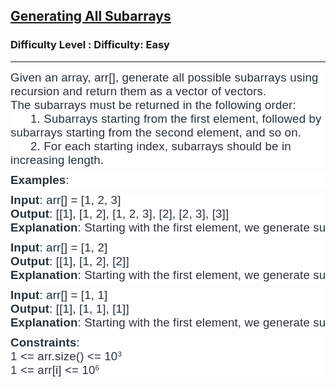 <h2><a href="https://www.geeksforgeeks.org/problems/generating-all-subarrays/1">Generating All Subarrays</a></h2><h3>Difficulty Level : Difficulty: Easy</h3><hr><div class="problems_problem_content__Xm_eO"><p dir="ltr" style="box-sizing: border-box; margin: 0px 0px 10px; padding: 0px; border: 0px; vertical-align: baseline; background-color: rgb(255, 255, 255); --darkreader-inline-border-top: 0px; --darkreader-inline-border-right: 0px; --darkreader-inline-border-bottom: 0px; --darkreader-inline-border-left: 0px; --darkreader-inline-bgcolor: var(--darkreader-background-ffffff, #181a1b);" data-darkreader-inline-border-top="" data-darkreader-inline-border-right="" data-darkreader-inline-border-bottom="" data-darkreader-inline-border-left="" data-darkreader-inline-bgcolor=""><span style="color: rgb(39, 50, 57); font-family: arial, helvetica, sans-serif; --darkreader-inline-color: var(--darkreader-text-273239, #cac5be);" data-darkreader-inline-color=""><span style="font-size: 18.6667px; letter-spacing: 0.162px;">Given an array, arr[], generate all possible subarrays using recursion and return them as a vector of vectors.<br></span></span><span style="color: rgb(39, 50, 57); font-family: arial, helvetica, sans-serif; --darkreader-inline-color: var(--darkreader-text-273239, #cac5be);" data-darkreader-inline-color=""><span style="font-size: 18.6667px; letter-spacing: 0.162px;">The subarrays must be returned in the following order:<br></span></span><span style="font-size: 18.6667px; letter-spacing: 0.162px; color: rgb(39, 50, 57); font-family: arial, helvetica, sans-serif; --darkreader-inline-color: var(--darkreader-text-273239, #cac5be);" data-darkreader-inline-color="">&nbsp; &nbsp; &nbsp; 1. Subarrays starting from the first element, followed by subarrays starting from the second element, and so on.<br></span><span style="color: rgb(39, 50, 57); font-family: arial, helvetica, sans-serif; font-size: 18.6667px; letter-spacing: 0.162px; --darkreader-inline-color: var(--darkreader-text-273239, #cac5be);" data-darkreader-inline-color="">&nbsp; &nbsp; &nbsp; 2. For each starting index, subarrays should be in increasing length.</span></p>
<p dir="ltr" style="box-sizing: border-box; margin: 0px 0px 10px; padding: 0px; border: 0px; vertical-align: baseline; background-color: rgb(255, 255, 255); --darkreader-inline-border-top: 0px; --darkreader-inline-border-right: 0px; --darkreader-inline-border-bottom: 0px; --darkreader-inline-border-left: 0px; --darkreader-inline-bgcolor: var(--darkreader-background-ffffff, #181a1b);" data-darkreader-inline-border-top="" data-darkreader-inline-border-right="" data-darkreader-inline-border-bottom="" data-darkreader-inline-border-left="" data-darkreader-inline-bgcolor=""><span style="color: rgb(39, 50, 57); font-family: arial, helvetica, sans-serif; --darkreader-inline-color: var(--darkreader-text-273239, #cac5be);" data-darkreader-inline-color=""><span style="font-size: 18.6667px; letter-spacing: 0.162px;"><strong>Examples</strong>:&nbsp;</span></span></p>
<pre dir="ltr" style="box-sizing: border-box; margin: 0px 0px 10px; padding: 0px; border: 0px; vertical-align: baseline; background-color: rgb(255, 255, 255); --darkreader-inline-border-top: 0px; --darkreader-inline-border-right: 0px; --darkreader-inline-border-bottom: 0px; --darkreader-inline-border-left: 0px; --darkreader-inline-bgcolor: var(--darkreader-background-ffffff, #181a1b);" data-darkreader-inline-border-top="" data-darkreader-inline-border-right="" data-darkreader-inline-border-bottom="" data-darkreader-inline-border-left="" data-darkreader-inline-bgcolor=""><span style="color: rgb(39, 50, 57); font-family: arial, helvetica, sans-serif; --darkreader-inline-color: var(--darkreader-text-273239, #cac5be);" data-darkreader-inline-color=""><span style="font-size: 18.6667px; letter-spacing: 0.162px;"><strong>Input</strong>: arr[] = [1, 2, 3]<br></span></span><span style="font-size: 18.6667px; letter-spacing: 0.162px; color: rgb(39, 50, 57); font-family: arial, helvetica, sans-serif; --darkreader-inline-color: var(--darkreader-text-273239, #cac5be);" data-darkreader-inline-color=""><strong>Output</strong>: [[1], [1, 2], [1, 2, 3], [2], [2, 3], [3]]<br></span><span style="font-size: 18.6667px; letter-spacing: 0.162px; color: rgb(39, 50, 57); font-family: arial, helvetica, sans-serif; --darkreader-inline-color: var(--darkreader-text-273239, #cac5be);" data-darkreader-inline-color=""><strong>Explanation</strong>: Starting with the first element, we generate subarrays [1], [1, 2], and [1, 2, 3]. Then, starting from the second element, we get [2] and [2, 3].&nbsp; Finally, starting from the third element, we only get [3].</span></pre>
<pre dir="ltr" style="box-sizing: border-box; margin: 0px 0px 10px; padding: 0px; border: 0px; vertical-align: baseline; background-color: rgb(255, 255, 255); --darkreader-inline-border-top: 0px; --darkreader-inline-border-right: 0px; --darkreader-inline-border-bottom: 0px; --darkreader-inline-border-left: 0px; --darkreader-inline-bgcolor: var(--darkreader-background-ffffff, #181a1b);" data-darkreader-inline-border-top="" data-darkreader-inline-border-right="" data-darkreader-inline-border-bottom="" data-darkreader-inline-border-left="" data-darkreader-inline-bgcolor=""><span style="color: rgb(39, 50, 57); font-family: arial, helvetica, sans-serif; --darkreader-inline-color: var(--darkreader-text-273239, #cac5be);" data-darkreader-inline-color=""><span style="font-size: 18.6667px; letter-spacing: 0.162px;"><strong>Input</strong>: arr[] = [1, 2]<br></span></span><span style="font-size: 18.6667px; letter-spacing: 0.162px; color: rgb(39, 50, 57); font-family: arial, helvetica, sans-serif; --darkreader-inline-color: var(--darkreader-text-273239, #cac5be);" data-darkreader-inline-color=""><strong>Output</strong>: [[1], [1, 2], [2]]<br></span><span style="font-size: 18.6667px; letter-spacing: 0.162px; color: rgb(39, 50, 57); font-family: arial, helvetica, sans-serif; --darkreader-inline-color: var(--darkreader-text-273239, #cac5be);" data-darkreader-inline-color=""><strong>Explanation</strong>: Starting with the first element, we generate subarrays [1] and [1, 2]. Then, starting from the second element, we get [2].</span></pre>
<pre dir="ltr" style="box-sizing: border-box; margin: 0px 0px 10px; padding: 0px; border: 0px; vertical-align: baseline; background-color: rgb(255, 255, 255); --darkreader-inline-border-top: 0px; --darkreader-inline-border-right: 0px; --darkreader-inline-border-bottom: 0px; --darkreader-inline-border-left: 0px; --darkreader-inline-bgcolor: var(--darkreader-background-ffffff, #181a1b);" data-darkreader-inline-border-top="" data-darkreader-inline-border-right="" data-darkreader-inline-border-bottom="" data-darkreader-inline-border-left="" data-darkreader-inline-bgcolor=""><strong style="font-size: 18.6667px; letter-spacing: 0.162px; color: rgb(39, 50, 57); font-family: arial, helvetica, sans-serif; --darkreader-inline-color: var(--darkreader-text-273239, #cac5be);" data-darkreader-inline-color="">Input</strong><span style="color: rgb(39, 50, 57); font-family: arial, helvetica, sans-serif; --darkreader-inline-color: var(--darkreader-text-273239, #cac5be);" data-darkreader-inline-color=""><span style="font-size: 18.6667px; letter-spacing: 0.162px;">: arr[] = [1, 1]<br></span></span><strong style="font-size: 18.6667px; letter-spacing: 0.162px; color: rgb(39, 50, 57); font-family: arial, helvetica, sans-serif; --darkreader-inline-color: var(--darkreader-text-273239, #cac5be);" data-darkreader-inline-color="">Output</strong><span style="font-size: 18.6667px; letter-spacing: 0.162px; color: rgb(39, 50, 57); font-family: arial, helvetica, sans-serif; --darkreader-inline-color: var(--darkreader-text-273239, #cac5be);" data-darkreader-inline-color="">: [[1], [1, 1], [1]]<br></span><strong style="font-size: 18.6667px; letter-spacing: 0.162px; color: rgb(39, 50, 57); font-family: arial, helvetica, sans-serif; --darkreader-inline-color: var(--darkreader-text-273239, #cac5be);" data-darkreader-inline-color="">Explanation</strong><span style="font-size: 18.6667px; letter-spacing: 0.162px; color: rgb(39, 50, 57); font-family: arial, helvetica, sans-serif; --darkreader-inline-color: var(--darkreader-text-273239, #cac5be);" data-darkreader-inline-color="">: Starting with the first element, we generate subarrays [1] and [1, 1] (including both elements). Starting from the second element, we only get the subarray [1].</span></pre>
<p dir="ltr" style="box-sizing: border-box; margin: 0px 0px 10px; padding: 0px; border: 0px; vertical-align: baseline; background-color: rgb(255, 255, 255); --darkreader-inline-border-top: 0px; --darkreader-inline-border-right: 0px; --darkreader-inline-border-bottom: 0px; --darkreader-inline-border-left: 0px; --darkreader-inline-bgcolor: var(--darkreader-background-ffffff, #181a1b);" data-darkreader-inline-border-top="" data-darkreader-inline-border-right="" data-darkreader-inline-border-bottom="" data-darkreader-inline-border-left="" data-darkreader-inline-bgcolor=""><span style="color: rgb(39, 50, 57); font-family: arial, helvetica, sans-serif; --darkreader-inline-color: var(--darkreader-text-273239, #cac5be);" data-darkreader-inline-color=""><span style="font-size: 18.6667px; letter-spacing: 0.162px;"><strong>Constraints</strong>:<br></span></span><span style="font-size: 18.6667px; letter-spacing: 0.162px; color: rgb(39, 50, 57); font-family: arial, helvetica, sans-serif; --darkreader-inline-color: var(--darkreader-text-273239, #cac5be);" data-darkreader-inline-color="">1 &lt;= arr.size() &lt;= 10</span><sup style="letter-spacing: 0.162px; color: rgb(39, 50, 57); font-family: arial, helvetica, sans-serif; --darkreader-inline-color: var(--darkreader-text-273239, #cac5be);" data-darkreader-inline-color="">3<br></sup><span style="color: rgb(39, 50, 57); font-family: arial, helvetica, sans-serif; font-size: 18.6667px; letter-spacing: 0.162px; --darkreader-inline-color: var(--darkreader-text-273239, #cac5be);" data-darkreader-inline-color="">1 &lt;= arr[i] &lt;= 10</span><sup style="color: rgb(39, 50, 57); font-family: arial, helvetica, sans-serif; letter-spacing: 0.162px; --darkreader-inline-color: var(--darkreader-text-273239, #cac5be);" data-darkreader-inline-color="">6</sup></p></div>